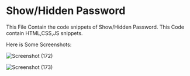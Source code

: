 # Show/Hidden Password

This File Contain the code snippets of Show/Hidden Password.
This Code contain HTML,CSS,JS  snippets.

Here is Some Screenshots:

![Screenshot (172)](https://user-images.githubusercontent.com/95470604/193452945-0d5bc5ae-ead8-4a26-845f-92674a0a25d1.png)

![Screenshot (173)](https://user-images.githubusercontent.com/95470604/193452955-62d1d9b1-8f33-4ac2-a778-42d1567abb17.png)
